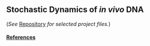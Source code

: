 ## Stochastic Dynamics of *in vivo* DNA

<!-- ### Project Description

#### Summary

Motivated by the need for fast, reliable methods of assessing protein structure in the era of big genomics, this continuing effort seeks to provide data-derived tools for high-throughput structural characterization of proteins directly from traditional (e.g., HSQC) nuclear magnetic resonance (NMR) spectra, prior to resonance assignment. By correlating the NMR chemical shifts and structure content of proteins of known conformation, these tools allow accurate, real-time estimation of secondary structure in previously uncharacterized proteins.

Key projects contributing to this effort have 1) empirically correlated the averaged chemical shift (ACS) of protein backbone nuclei with observed secondary structure (&alpha;&#8209;helix and &beta;&#8209;strand) content as a fraction of overall conformation;<sup>1-3</sup> 2) confirmed these results by applying rigorous statistical methods to further correlate ACS with protein structural classes;<sup>3-5</sup> and 3) extended the latter work by introducing a neural network model that improves the accuracy and specificity of structural class estimation from ACS values.<sup>6</sup>  

Current projects further explore deep learning strategies, and apply other machine learning approaches, such as logistic regression analysis, to new and expanded datasets.<sup>7</sup>  

<img width="100%" height="100%" src="/images/Prot-struct-classes.png?raw=true"/> -->

(*See* [Repository](https://github.com/spmielke/Protein-data-mining-tools/tree/master/ACS-Structure-Correlation) *for selected project files.*)

#### [References](https://spmielke.github.io/Publications.html)
<!-- ... [Link](https://.../) ... -->
<!-- 1. Sibley, A.B., Cosman, M. and Krishnan, V.V. (2003) An empirical
correlation between secondary structure content and averaged
chemical shifts in proteins. *Biophys. J.* 84, 1223–1227.

2. Mielke, S.P. and Krishnan, V.V. (2005) Estimation of protein secondary structure content directly from NMR spectra using an improved empirical correlation with averaged chemical shift. *Journal of Structural and Functional Genomics* 6, 281–285.

3. Mielke, S.P. and Krishnan, V.V. (2008) Characterization of protein secondary structure from NMR chemical shifts. *Progress in NMR Spectroscopy* 54, 141–165. -->
